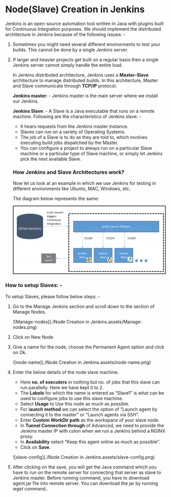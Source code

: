 # Node(Slave) Creation in Jenkins



 Jenkins is an open-source automation tool written in Java with plugins built for Continuous Integration purposes. We should implement the distributed architecture in Jenkins because of the following issues: -

1. Sometimes you might need several different environments to test your builds. This cannot be done by a single Jenkins server.

2. If larger and heavier projects get built on a regular basis then a single Jenkins server cannot simply handle the entire load.

   In Jenkins distributed architecture, Jenkins uses a **Master-Slave** architecture to manage distributed builds. In this architecture, Master and Slave communicate through **TCP/IP** protocol.

   **Jenkins master**: - Jenkins master is the main server where we install our Jenkins.

   **Jenkins Slave**: - A Slave is a Java executable that runs on a remote machine. Following are the characteristics of Jenkins slave: -

   - It hears requests from the Jenkins master instance.
   - Slaves can run on a variety of Operating Systems.
   - The job of a Slave is to do as they are told to, which involves executing build jobs dispatched by the Master.
   - You can configure a project to always run on a particular Slave machine or a particular type of Slave machine, or simply let Jenkins pick the next available Slave.

   

   ### How Jenkins and Slave Architectures work?

   Now let us look at an example in which we use Jenkins for testing in different environments like Ubuntu, MAC, Windows, etc..

   The diagram below represents the same:

   ![Architecture](Node-Creation-in-Jenkins.assets/Architecture.png)



### How to setup Slaves: -

To setup Slaves, please follow below steps: -

1. Go to the Manage Jenkins section and scroll down to the section of Manage Nodes.

   ![Manage-nodes](./Node Creation in Jenkins.assets/Manage-nodes.png)

2. Click on New Node

3. Give a name for the node, choose the Permanent Agent option and click on Ok.

   ![node-name](./Node Creation in Jenkins.assets/node-name.png)

4. Enter the below details of the node slave machine. 

   - Here **no. of executers** in nothing but no. of jobs that this slave can run parallelly. Here we have kept it to 2. 
   - The **Labels** for which the name is entered as “Slave1” is what can be used to configure jobs to use this slave machine. 
   - Select **Usage** to Use this node as much as possible. 
   - For l**aunch method** we can select the option of “Launch agent by connecting it to the master” or "Launch agents via SSH". 
   - Enter **Custom WorkDir path** as the workspace of your slave node. 
   - In **Tunnel Connection through** of Advanced, we need to provide the Jenkins master IP with colon when we run a Jenkins behind a NGINX proxy.
   - In **Availability** select “Keep this agent online as much as possible”.
   - Click on **Save**.

   ![slave-config](./Node Creation in Jenkins.assets/slave-config.png)

5. After clicking on the save, you will get the Java command which you have to run on the remote server for connecting that server as slave to Jenkins master. Before running command, you  have to download agent.jar file into remote server. You can download the jar by running *wget* command.. 
